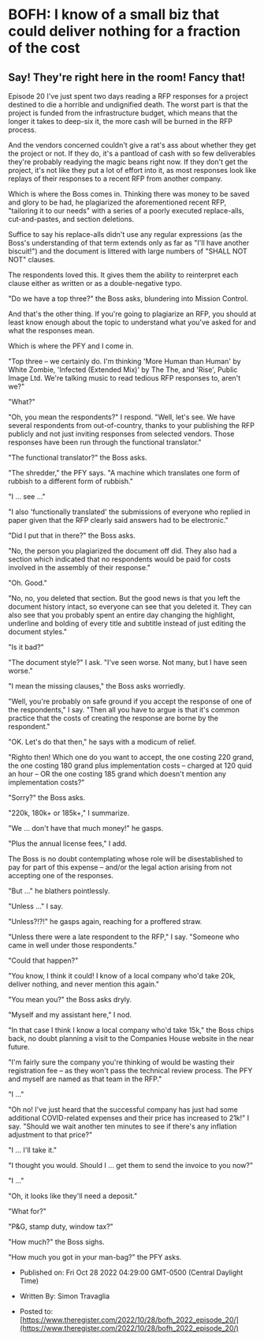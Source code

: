 # BOFH: I know of a small biz that could deliver nothing for a fraction of the cost

## Say! They're right here in the room! Fancy that!

Episode 20 I've just spent two days reading a RFP responses for a project destined to die a horrible and undignified death. The worst part is that the project is funded from the infrastructure budget, which means that the longer it takes to deep-six it, the more cash will be burned in the RFP process.

And the vendors concerned couldn't give a rat's ass about whether they get the project or not. If they do, it's a pantload of cash with so few deliverables they're probably readying the magic beans right now. If they don't get the project, it's not like they put a lot of effort into it, as most responses look like replays of their responses to a recent RFP from another company.

Which is where the Boss comes in. Thinking there was money to be saved and glory to be had, he plagiarized the aforementioned recent RFP, "tailoring it to our needs" with a series of a poorly executed replace-alls, cut-and-pastes, and section deletions.

Suffice to say his replace-alls didn't use any regular expressions (as the Boss's understanding of that term extends only as far as "I'll have another biscuit!") and the document is littered with large numbers of "SHALL NOT NOT" clauses.

The respondents loved this. It gives them the ability to reinterpret each clause either as written or as a double-negative typo.

"Do we have a top three?" the Boss asks, blundering into Mission Control.

And that's the other thing. If you're going to plagiarize an RFP, you should at least know enough about the topic to understand what you've asked for and what the responses mean.

Which is where the PFY and I come in.

"Top three – we certainly do. I'm thinking 'More Human than Human' by White Zombie, 'Infected (Extended Mix)' by The The, and 'Rise', Public Image Ltd. We're talking music to read tedious RFP responses to, aren't we?"

"What?"

"Oh, you mean the respondents?" I respond. "Well, let's see. We have several respondents from out-of-country, thanks to your publishing the RFP publicly and not just inviting responses from selected vendors. Those responses have been run through the functional translator."

"The functional translator?" the Boss asks.

"The shredder," the PFY says. "A machine which translates one form of rubbish to a different form of rubbish."

"I … see …"

"I also 'functionally translated' the submissions of everyone who replied in paper given that the RFP clearly said answers had to be electronic."

"Did I put that in there?" the Boss asks.

"No, the person you plagiarized the document off did. They also had a section which indicated that no respondents would be paid for costs involved in the assembly of their response."

"Oh. Good."

"No, no, you deleted that section. But the good news is that you left the document history intact, so everyone can see that you deleted it. They can also see that you probably spent an entire day changing the highlight, underline and bolding of every title and subtitle instead of just editing the document styles."

"Is it bad?"

"The document style?" I ask. "I've seen worse. Not many, but I have seen worse."

"I mean the missing clauses," the Boss asks worriedly.

"Well, you're probably on safe ground if you accept the response of one of the respondents," I say. "Then all you have to argue is that it's common practice that the costs of creating the response are borne by the respondent."

"OK. Let's do that then," he says with a modicum of relief.

"Righto then! Which one do you want to accept, the one costing 220 grand, the one costing 180 grand plus implementation costs – charged at 120 quid an hour – OR the one costing 185 grand which doesn't mention any implementation costs?"

"Sorry?" the Boss asks.

"220k, 180k+ or 185k+," I summarize.

"We … don't have that much money!" he gasps.

"Plus the annual license fees," I add.

The Boss is no doubt contemplating whose role will be disestablished to pay for part of this expense – and/or the legal action arising from not accepting one of the responses.

"But …" he blathers pointlessly.

"Unless …" I say.

"Unless?!?!" he gasps again, reaching for a proffered straw.

"Unless there were a late respondent to the RFP," I say. "Someone who came in well under those respondents."

"Could that happen?"

"You know, I think it could! I know of a local company who'd take 20k, deliver nothing, and never mention this again."

"You mean you?" the Boss asks dryly.

"Myself and my assistant here," I nod.

"In that case I think I know a local company who'd take 15k," the Boss chips back, no doubt planning a visit to the Companies House website in the near future.

"I'm fairly sure the company you're thinking of would be wasting their registration fee – as they won't pass the technical review process. The PFY and myself are named as that team in the RFP."

"I …"

"Oh no! I've just heard that the successful company has just had some additional COVID-related expenses and their price has increased to 21k!" I say. "Should we wait another ten minutes to see if there's any inflation adjustment to that price?"

"I … I'll take it."

"I thought you would. Should I … get them to send the invoice to you now?"

"I …"

"Oh, it looks like they'll need a deposit."

"What for?"

"P&G, stamp duty, window tax?"

"How much?" the Boss sighs.

"How much you got in your man-bag?" the PFY asks.



- Published on: Fri Oct 28 2022 04:29:00 GMT-0500 (Central Daylight Time)

- Written By: Simon Travaglia

- Posted to: [https://www.theregister.com/2022/10/28/bofh_2022_episode_20/](https://www.theregister.com/2022/10/28/bofh_2022_episode_20/)